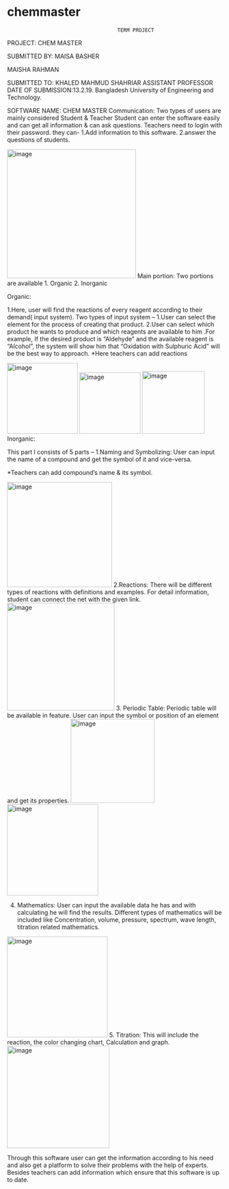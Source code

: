 # chemmaster
                                        TERM PROJECT
PROJECT: CHEM MASTER

SUBMITTED BY:
MAISA BASHER

MAISHA RAHMAN

SUBMITTED TO:
KHALED  MAHMUD SHAHRIAR
ASSISTANT PROFESSOR
DATE OF SUBMISSION:13.2.19.
Bangladesh University of Engineering and Technology.


SOFTWARE NAME: CHEM MASTER
Communication:
Two types of users are mainly considered Student & Teacher
Student can enter the software easily and can get all information & can ask questions.
Teachers need to login with their password. they can-
1.Add information to this software.
2.answer the questions of students.

<img width="301" alt="image" src="https://user-images.githubusercontent.com/47857402/147249105-c07a8636-a318-4078-a090-80dabee8e823.png">
Main portion:
Two portions are available 
1.	Organic
2.	Inorganic

Organic:

1.Here, user will find  the reactions of every reagent according to their demand( input system).
Two types of input system –
                       1.User can select the element for the process of creating that product. 
                      2.User can select which product he wants to produce and which reagents are available to him .For example, If the desired product is “Aldehyde” and the available reagent is “Alcohol”, the system will show him that “Oxidation with Sulphuric Acid” will be the best way to approach.
*Here teachers can add reactions


<img width="165" alt="image" src="https://user-images.githubusercontent.com/47857402/147249353-d6b1fd0b-90b6-4461-8675-ec35dbf975cf.png">
<img width="143" alt="image" src="https://user-images.githubusercontent.com/47857402/147249369-5296fc64-2a8c-4483-9932-301e507f5d3c.png">
<img width="146" alt="image" src="https://user-images.githubusercontent.com/47857402/147249385-03419193-5200-46e2-89f4-50e7c470a0aa.png">
Inorganic:

This part l consists of 5 parts –
      1.Naming and Symbolizing: User  can input  the name of a compound and get the symbol of it and vice-versa.

*Teachers can add compound’s name & its symbol.


<img width="245" alt="image" src="https://user-images.githubusercontent.com/47857402/147249396-64c43b61-7ce5-4a14-8d6a-b3720cbe2197.png">
      2.Reactions: There will be different types of reactions with definitions and examples.
For detail information, student can connect the net with the given link.


<img width="251" alt="image" src="https://user-images.githubusercontent.com/47857402/147249408-55876fe6-d515-4179-99da-3d1859899c20.png">
3.	Periodic Table: Periodic table will be available in feature. User can input the symbol or position of an element and get its properties.
<img width="196" alt="image" src="https://user-images.githubusercontent.com/47857402/147249423-d5cb9b8a-b38b-41ef-a7b4-71a3ca7f98d3.png">

<img width="213" alt="image" src="https://user-images.githubusercontent.com/47857402/147249446-2d00af07-2b4d-4bff-b8da-7f9be81213bb.png">

4.	Mathematics:  User can input the available data he has and with calculating he will find the results. Different types of mathematics will be included like   Concentration, volume, pressure, spectrum, wave length, titration related mathematics.
<img width="235" alt="image" src="https://user-images.githubusercontent.com/47857402/147249457-3fbdb3f8-1894-4a2e-8b44-43db6a058d1b.png">
5.	Titration: This will include the reaction, the color changing chart, Calculation  and graph.
<img width="239" alt="image" src="https://user-images.githubusercontent.com/47857402/147249467-d1b1c8ea-b6c2-4f71-8cdf-c117b750966e.png">


Through this software user can get the information according to his need and also get a platform to solve their problems with the help of experts. Besides teachers can add information which ensure that this software is up to date.


